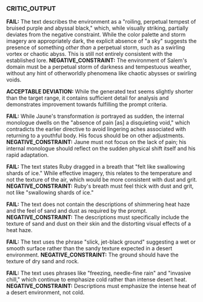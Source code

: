### **CRITIC_OUTPUT**

**FAIL:** The text describes the environment as a "roiling, perpetual tempest of bruised purple and abyssal black," which, while visually striking, partially deviates from the negative constraint. While the color palette and storm imagery are appropriately dark, the explicit absence of "a sky" suggests the presence of something *other than* a perpetual storm, such as a swirling vortex or chaotic abyss. This is still not entirely consistent with the established lore.
**NEGATIVE_CONSTRAINT:** The environment of Salem's domain must be a perpetual storm of darkness and tempestuous weather, without any hint of otherworldly phenomena like chaotic abysses or swirling voids.


**ACCEPTABLE DEVIATION:** While the generated text seems slightly shorter than the target range, it contains sufficient detail for analysis and demonstrates improvement towards fulfilling the prompt criteria.


**FAIL:** While Jaune's transformation *is* portrayed as sudden, the internal monologue dwells on the "absence of pain [as] a disquieting void," which contradicts the earlier directive to avoid lingering aches associated with returning to a youthful body. His focus should be on other adjustments. 
**NEGATIVE_CONSTRAINT:** Jaune must not focus on the lack of pain; his internal monologue should reflect on the sudden physical shift itself and his rapid adaptation.

**FAIL:** The text states Ruby dragged in a breath that "felt like swallowing shards of ice." While effective imagery, this relates to the temperature and not the texture of the air, which would be more consistent with dust and grit. 
**NEGATIVE_CONSTRAINT:** Ruby's breath must feel thick with dust and grit, not like "swallowing shards of ice."

**FAIL:** The text does not contain the descriptions of shimmering heat haze and the feel of sand and dust as required by the prompt.
**NEGATIVE_CONSTRAINT:** The descriptions must specifically include the texture of sand and dust on their skin and the distorting visual effects of a heat haze.

**FAIL:** The text uses the phrase "slick, jet-black ground" suggesting a wet or smooth surface rather than the sandy texture expected in a desert environment.
**NEGATIVE_CONSTRAINT:** The ground should have the texture of dry sand and rock.


**FAIL:** The text uses phrases like "freezing, needle-fine rain" and "invasive chill," which continue to emphasize cold rather than intense desert heat.
**NEGATIVE_CONSTRAINT:** Descriptions must emphasize the intense heat of a desert environment, not cold.
